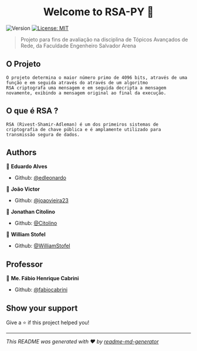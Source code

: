 <h1 align="center">Welcome to RSA-PY 👋</h1>
<p>
  <img alt="Version" src="https://img.shields.io/badge/version-1.0.0-blue.svg?cacheSeconds=2592000" />
  <a href="#" target="_blank">
    <img alt="License: MIT" src="https://img.shields.io/badge/License-MIT-yellow.svg" />
  </a>
</p>

> Projeto para fins de avaliação na disciplina de Tópicos Avançados de Rede, da Faculdade Engenheiro Salvador Arena

## O Projeto

```
O projeto determina o maior número primo de 4096 bits, através de uma função e em seguida através do através de um algoritmo
RSA criptografa uma mensagem e em seguida decripta a mensagem novamente, exibindo a mensagem original ao final da execução.
```

## O que é RSA ?

```
RSA (Rivest-Shamir-Adleman) é um dos primeiros sistemas de criptografia de chave pública e é amplamente utilizado para 
transmissão segura de dados.
```

## Authors

👤 **Eduardo Alves**

* Github: [@edleonardo](https://github.com/edleonardo)

👤 **João Victor**

* Github: [@joaovieira23](https://github.com/joaovieira23)

👤 **Jonathan Citolino**

* Github: [@Citolino](https://github.com/Citolino)

👤 **William Stofel**

* Github: [@WilliamStofel](https://github.com/WilliamStofel)

## Professor

👤 **Me. Fábio Henrique Cabrini**

* Github: [@fabiocabrini](https://github.com/fabiocabrini)

## Show your support

Give a ⭐️ if this project helped you!

***
_This README was generated with ❤️ by [readme-md-generator](https://github.com/kefranabg/readme-md-generator)_